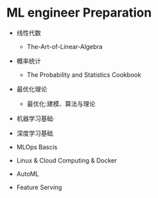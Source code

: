 # ML engineer Preparation

- 线性代数
  - The-Art-of-Linear-Algebra

- 概率统计
  - The Probability and Statistics Cookbook

- 最优化理论
  - 最优化:建模、算法与理论

- 机器学习基础·

- 深度学习基础

- MLOps Bascis

- Linux & Cloud Computing & Docker

- AutoML

- Feature Serving
